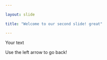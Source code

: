 ```yaml
---
	
layout: slide
	
title: "Welcome to our second slide! great"
	
---
```

	
Your text

Use the left arrow to go back!
